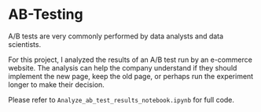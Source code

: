 # AB-Testing

A/B tests are very commonly performed by data analysts and data scientists. 

For this project, I analyzed the results of an A/B test run by an e-commerce website. The analysis can help the company understand if they should implement the new page, keep the old page, or perhaps run the experiment longer to make their decision.

Please refer to `Analyze_ab_test_results_notebook.ipynb` for full code.


